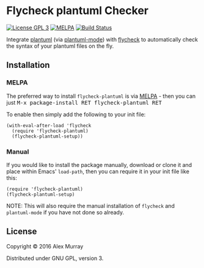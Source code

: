 # Flycheck plantuml Checker

[![License GPL 3](https://img.shields.io/badge/license-GPL_3-green.svg)](http://www.gnu.org/licenses/gpl-3.0.txt)
[![MELPA](http://melpa.org/packages/flycheck-plantuml-badge.svg)](http://melpa.org/#/flycheck-plantuml)
[![Build Status](https://travis-ci.org/alexmurray/flycheck-plantuml.svg?branch=master)](https://travis-ci.org/alexmurray/flycheck-plantuml)

Integrate [plantuml](http://plantuml.com)
(via [plantuml-mode](https://github.com/skuro/plantuml-mode))
with [flycheck](http://www.flycheck.org) to automatically check the syntax of
your plantuml files on the fly.

## Installation

### MELPA

The preferred way to install `flycheck-plantuml` is
via [MELPA](http://melpa.org) - then you can just <kbd>M-x package-install RET
flycheck-plantuml RET</kbd>

To enable then simply add the following to your init file:

```emacs-lisp
(with-eval-after-load 'flycheck
  (require 'flycheck-plantuml)
  (flycheck-plantuml-setup))
```

### Manual

If you would like to install the package manually, download or clone it and
place within Emacs' `load-path`, then you can require it in your init file like
this:

```emacs-lisp
(require 'flycheck-plantuml)
(flycheck-plantuml-setup)
```

NOTE: This will also require the manual installation of `flycheck` and
`plantuml-mode` if you have not done so already.

## License

Copyright © 2016 Alex Murray

Distributed under GNU GPL, version 3.
